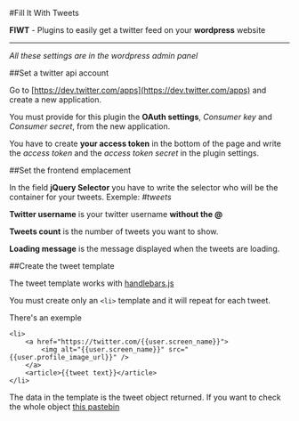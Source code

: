 #Fill It With Tweets

**FIWT** - Plugins to easily get a twitter feed on your **wordpress** website

***

*All these settings are in the wordpress admin panel*

##Set a twitter api account

Go to [https://dev.twitter.com/apps](https://dev.twitter.com/apps) and create a new application.

You must provide for this plugin the **OAuth settings**, *Consumer key* and *Consumer secret*, from the new application.

You have to create <strong>your access token</strong> in the bottom of the page and write the <em>access token</em> and the <em>access token secret</em> in the plugin settings.


##Set the frontend emplacement

In the field **jQuery Selector** you have to write the selector who will be the container for your tweets. Exemple: *#tweets*

**Twitter username** is your twitter username **without the @**

**Tweets count** is the number of tweets you want to show.

**Loading message** is the message displayed when the tweets are loading.

##Create the tweet template

The tweet template works with [handlebars.js](http://handlebarsjs.com/)

You must create only an `<li>` template and it will repeat for each tweet.

There's an exemple

    <li>
        <a href="https://twitter.com/{{user.screen_name}}">
            <img alt="{{user.screen_name}}" src="{{user.profile_image_url}}" />
        </a>
        <article>{{tweet text}}</article>
    </li>
    
The data in the template is the tweet object returned. If you want to check the whole object [this pastebin](http://pastebin.com/FgLU1N66)
